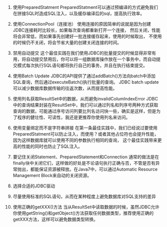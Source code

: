 1. 使用PreparedStatment
PreparedStatment可以通过预编译的方式避免我们在拼接SQL时造成SQL注入，以及缓存编译后的sql，提高执行效率。

2. 使用ConnectionPool（连接池）
使用连接的原因简单的说就是因为创建JDBC连接耗时比较长，如果每次查询都重新打开一个连接， 然后关闭，性能将会非常低，而如果事先创建好一批连接缓存起来，使用的时候取出， 不使用的时候仍不关闭，将会节省大量的创建关闭连接的时间。

3. 禁用自动提交
这个最佳实践在我们使用JDBC的批量提交的时候显得非常有用，将自动提交禁用后，你可以将一组数据库操作放在一个事务中，而自动提交模式每次执行SQL语句都将执行自己的事务，并且在执行结束提交。

4. 使用Batch Update
JDBC的API提供了通过addBatch()方法向batch中添加SQL查询，然后通过executeBatch()执行批量的查询。
JDBC batch update可以减少数据库数据传输的往返次数，从而提高性能。

5. 使用列名获取ResultSet中的数据，从而避免invalidColumIndexError
JDBC中的查询结果封装在ResultSet中，我们可以通过列名和列序号两种方式获取查询的数据，可能通过序号访问列要比列名访问快一些，确实是这样，但是为了程序的健壮性、可读性，我还是更推荐你使用列名来访问。

6. 使用变量绑定而不是字符串拼接
在第一条最佳实践中，我们已经说过要使用PreparedStatment可以防止注入，而使用？或者其他占位符也会提升性能，因为这样数据库就可以使用不同的参数执行相同的查询， 这个最佳实践带来更高的性能的同时也防止了SQL注入。

7. 要记住关闭Statement、PreparedStatement和Connection
通常的做法是在finally块中关闭它们，这样做的好处是不论语句执行正确与否，不管是否有异常抛出，都能保证资源被释放。在Java7中，可以通过Automatic Resource Management Block来自动的关闭资源。

8. 选择合适的JDBC驱动

9. 尽量使用标准的SQL语句，从而在某种程度上避免数据库对SQL支持的差异

10. 使用正确的getXXX()方法
当从ResultSet中读取数据的时候，虽然JDBC允许你使用getString()和getObject()方法获取任何数据类型，推荐使用正确的getXXX方法，这样可以避免数据类型转换。
